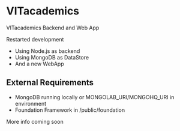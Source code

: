 VITacademics============VITacademics Backend and Web AppRestarted development* Using Node.js as backend* Using MongoDB as DataStore* And a new WebApp## External Requirements* MongoDB running locally or MONGOLAB_URI/MONGOHQ_URI in environment* Foundation Framework in /public/foundationMore info coming soon